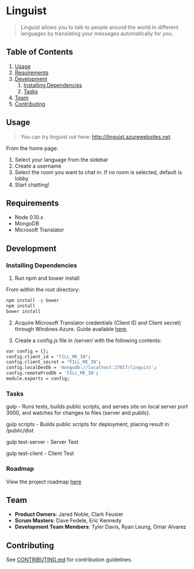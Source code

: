# Linguist

> Linguist allows you to talk to people around the world in different languages by translating your messages automatically for you.


## Table of Contents

1. [Usage](#Usage)
1. [Requirements](#requirements)
1. [Development](#development)
    1. [Installing Dependencies](#installing-dependencies)
    1. [Tasks](#tasks)
1. [Team](#team)
1. [Contributing](#contributing)

## Usage

> You can try linguist out here: http://linguist.azurewebsites.net.

From the home page:
1. Select your language from the sidebar
2. Create a username
3. Select the room you want to chat in. If no room is selected, default is lobby
4. Start chatting!

## Requirements

- Node 0.10.x
- MongoDB
- Microsoft Translator

## Development

### Installing Dependencies

1. Run npm and bower install

From within the root directory:

```sh
npm install -g bower
npm install
bower install
```

2. Acquire Microsoft Translator credentials (Client ID and Client secret) through Windows Azure. Guide available [here](http://blogs.msdn.com/b/translation/p/gettingstarted1.aspx).

3. Create a config.js file in /server/ with the following contents:

```sh
var config = {};
config.client_id = "FILL_ME_IN";
config.client_secret = "FILL_ME_IN";
config.localDevDb = 'mongodb://localhost:27017/linguist';
config.remoteProdDb = 'FILL_ME_IN';
module.exports = config;
```

### Tasks

gulp - Runs tests, builds public scripts, and serves site on local server port 3000, and watches for changes to files (server and public).

gulp scripts - Builds public scripts for deployment, placing result in /public/dist

gulp test-server - Server Test

gulp test-client - Client Test

### Roadmap

View the project roadmap [here](https://github.com/HumpbackSeahorses/HumpbackSeahorses/issues)

## Team
  - __Product Owners__: Jared Noble, Clark Feusier
  - __Scrum Masters__: Dave Fedele, Eric Kennedy
  - __Development Team Members__: Tyler Davis, Ryan Leung, Omar Alvarez

## Contributing

See [CONTRIBUTING.md](CONTRIBUTING.md) for contribution guidelines.
